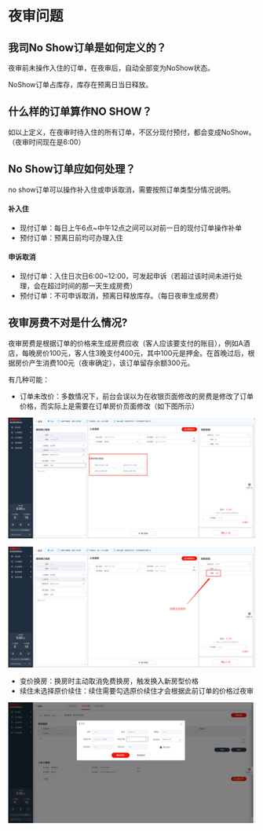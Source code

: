 # 夜审问题

## 我司No Show订单是如何定义的？

夜审前未操作入住的订单，在夜审后，自动全部变为NoShow状态。

NoShow订单占库存，库存在预离日当日释放。

## 什么样的订单算作NO SHOW？

如以上定义，在夜审时待入住的所有订单，不区分现付预付，都会变成NoShow。（夜审时间现在是6:00）

## No Show订单应如何处理？

no show订单可以操作补入住或申诉取消，需要按照订单类型分情况说明。

#### 补入住

* 现付订单：每日上午6点~中午12点之间可以对前一日的现付订单操作补单
* 预付订单：预离日前均可办理入住

#### 申诉取消

* 现付订单：入住日次日6:00~12:00，可发起申诉（若超过该时间未进行处理，会在超过时间的那一天生成房费）
* 预付订单：不可申诉取消，预离日释放库存。（每日夜审生成房费）

## 夜审房费不对是什么情况?

夜审房费是根据订单的价格来生成房费应收（客人应该要支付的账目），例如A酒店，每晚房价100元，客人住3晚支付400元，其中100元是押金。在首晚过后，根据房价产生消费100元（夜审确定），该订单留存余额300元。

有几种可能：

* 订单未改价：多数情况下，前台会误以为在收银页面修改的房费是修改了订单价格，而实际上是需要在订单房价页面修改（如下图所示）

![&#x5DE6;&#x4FA7;&#x9884;&#x5B9A;&#x4FE1;&#x606F;&#x70B9;&#x51FB;&#x603B;&#x623F;&#x4EF7;&#x4FEE;&#x6539;&#x8BA2;&#x5355;&#x4EF7;&#x683C;](../.gitbook/assets/image%20%28641%29.png)

![&#x6536;&#x94F6;&#x5E76;&#x975E;&#x6539;&#x4EF7;](../.gitbook/assets/image%20%28314%29.png)

* 变价换房：换房时主动取消免费换房，触发换入新房型价格
* 续住未选择原价续住：续住需要勾选原价续住才会根据此前订单的价格过夜审

![&#x4E3B;&#x52A8;&#x53D6;&#x6D88;&#x539F;&#x4EF7;&#x7EED;&#x4F4F;&#x5BFC;&#x81F4;&#x4EF7;&#x683C;&#x53D8;&#x66F4;](../.gitbook/assets/image%20%28333%29.png)

